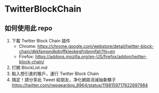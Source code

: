 # TwitterBlockChain  

## 如何使用此 repo  
1. 下載 Twitter Block Chain 插件
    * Chrome: <https://chrome.google.com/webstore/detail/twitter-block-chain/dkkfampndkdnjffkleokegfnibnnjfah?hl=en>  
    * Firefox: <https://addons.mozilla.org/en-US/firefox/addon/twitter-block-chain/>  
2. 打開 BlockList.md  
3. 點入想引進的賬戶，運行 Twitter Block Chain  
4. 搞定！請分享此 Tweet 給朋友，净化網路消滅抽象騾子 <https://twitter.com/nepgeardog_8964/status/1198159717622697984>  
